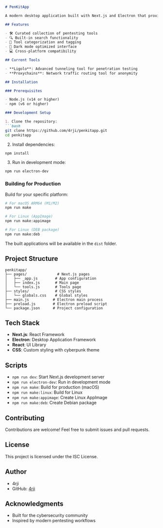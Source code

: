 
```markdown:README.md
# PenKitApp

A modern desktop application built with Next.js and Electron that provides a curated collection of pentesting tools and resources. Features a sleek, cyberpunk-inspired interface with a focus on security testing tools.

## Features

- 🛠️ Curated collection of pentesting tools
- 🔍 Built-in search functionality
- 🎯 Tool categorization and tagging
- 🌙 Dark mode optimized interface
- 💻 Cross-platform compatibility

## Current Tools

- **Ligolo**: Advanced tunneling tool for penetration testing
- **Proxychains**: Network traffic routing tool for anonymity

## Installation

### Prerequisites

- Node.js (v14 or higher)
- npm (v6 or higher)

### Development Setup

1. Clone the repository:
```bash
git clone https://github.com/4rji/penkitapp.git
cd penkitapp
```

2. Install dependencies:
```bash
npm install
```

3. Run in development mode:
```bash
npm run electron-dev
```

### Building for Production

Build for your specific platform:

```bash
# For macOS ARM64 (M1/M2)
npm run make

# For Linux (AppImage)
npm run make:appimage

# For Linux (DEB package)
npm run make:deb
```

The built applications will be available in the `dist` folder.

## Project Structure

```
penkitapp/
├── pages/              # Next.js pages
│   ├── _app.js        # App configuration
│   ├── index.js       # Main page
│   └── tools.js       # Tools page
├── styles/            # CSS styles
│   └── globals.css    # Global styles
├── main.js           # Electron main process
├── preload.js        # Electron preload script
└── package.json      # Project configuration
```

## Tech Stack

- **Next.js**: React Framework
- **Electron**: Desktop Application Framework
- **React**: UI Library
- **CSS**: Custom styling with cyberpunk theme

## Scripts

- `npm run dev`: Start Next.js development server
- `npm run electron-dev`: Run in development mode
- `npm run make`: Build for production (macOS)
- `npm run make:linux`: Build for Linux
- `npm run make:appimage`: Create Linux AppImage
- `npm run make:deb`: Create Debian package

## Contributing

Contributions are welcome! Feel free to submit issues and pull requests.

## License

This project is licensed under the ISC License.

## Author

- 4rji
- GitHub: [4rji](https://github.com/4rji)

## Acknowledgments

- Built for the cybersecurity community
- Inspired by modern pentesting workflows
```